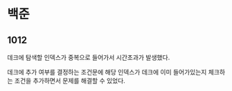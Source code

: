 # 백준

## 1012

데크에 탐색할 인덱스가 중복으로 들어가서 시간초과가 발생했다.

데크에 추가 여부를 결정하는 조건문에 해당 인덱스가 데크에 이미 들어가있는지 체크하는 조건을 추가하면서 문제를 해결할 수 있었다.